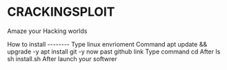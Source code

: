 # CRACKINGSPLOIT
Amaze your Hacking worlds
 
How to install --------
Type linux envrioment
Command 
apt update && upgrade -y
apt install git -y
now past github link 
Type command cd
After ls
sh install.sh
After launch your softwrer
